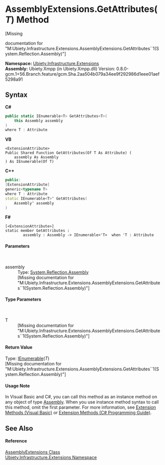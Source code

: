 # AssemblyExtensions.GetAttributes(*T*) Method 
 

\[Missing <summary> documentation for "M:Ubiety.Infrastructure.Extensions.AssemblyExtensions.GetAttributes``1(System.Reflection.Assembly)"\]

**Namespace:**&nbsp;<a href="d5e54d6e-1130-1bb8-6df6-c2552c8f474c">Ubiety.Infrastructure.Extensions</a><br />**Assembly:**&nbsp;Ubiety.Xmpp (in Ubiety.Xmpp.dll) Version: 0.8.0-gcm.1+56.Branch.feature/gcm.Sha.2aa504b079a34ee9f292986d1eee01aef5298a91

## Syntax

**C#**<br />
``` C#
public static IEnumerable<T> GetAttributes<T>(
	this Assembly assembly
)
where T : Attribute

```

**VB**<br />
``` VB
<ExtensionAttribute>
Public Shared Function GetAttributes(Of T As Attribute) ( 
	assembly As Assembly
) As IEnumerable(Of T)
```

**C++**<br />
``` C++
public:
[ExtensionAttribute]
generic<typename T>
where T : Attribute
static IEnumerable<T>^ GetAttributes(
	Assembly^ assembly
)
```

**F#**<br />
``` F#
[<ExtensionAttribute>]
static member GetAttributes : 
        assembly : Assembly -> IEnumerable<'T>  when 'T : Attribute

```


#### Parameters
&nbsp;<dl><dt>assembly</dt><dd>Type: <a href="http://msdn2.microsoft.com/en-us/library/xbe1wdx9" target="_blank">System.Reflection.Assembly</a><br />\[Missing <param name="assembly"/> documentation for "M:Ubiety.Infrastructure.Extensions.AssemblyExtensions.GetAttributes``1(System.Reflection.Assembly)"\]</dd></dl>

#### Type Parameters
&nbsp;<dl><dt>T</dt><dd>\[Missing <typeparam name="T"/> documentation for "M:Ubiety.Infrastructure.Extensions.AssemblyExtensions.GetAttributes``1(System.Reflection.Assembly)"\]</dd></dl>

#### Return Value
Type: <a href="http://msdn2.microsoft.com/en-us/library/9eekhta0" target="_blank">IEnumerable</a>(*T*)<br />\[Missing <returns> documentation for "M:Ubiety.Infrastructure.Extensions.AssemblyExtensions.GetAttributes``1(System.Reflection.Assembly)"\]

#### Usage Note
In Visual Basic and C#, you can call this method as an instance method on any object of type <a href="http://msdn2.microsoft.com/en-us/library/xbe1wdx9" target="_blank">Assembly</a>. When you use instance method syntax to call this method, omit the first parameter. For more information, see <a href="http://msdn.microsoft.com/en-us/library/bb384936.aspx">Extension Methods (Visual Basic)</a> or <a href="http://msdn.microsoft.com/en-us/library/bb383977.aspx">Extension Methods (C# Programming Guide)</a>.

## See Also


#### Reference
<a href="0d44073c-5b18-70e9-adc3-263d4b608e8c">AssemblyExtensions Class</a><br /><a href="d5e54d6e-1130-1bb8-6df6-c2552c8f474c">Ubiety.Infrastructure.Extensions Namespace</a><br />